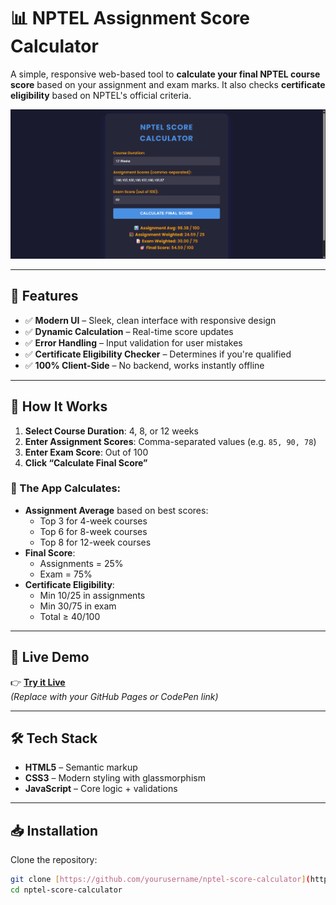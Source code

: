 # 📊 NPTEL Assignment Score Calculator

A simple, responsive web-based tool to **calculate your final NPTEL course score** based on your assignment and exam marks. It also checks **certificate eligibility** based on NPTEL's official criteria.

![Demo Screenshot](https://github.com/DINESH2841/NPTEL-Assignment-Score-Calculator2.0/blob/main/preview_screenshot.png)



<!-- Optional: Replace with actual screenshot -->

---

## 🌟 Features

- ✅ **Modern UI** – Sleek, clean interface with responsive design  
- ✅ **Dynamic Calculation** – Real-time score updates  
- ✅ **Error Handling** – Input validation for user mistakes  
- ✅ **Certificate Eligibility Checker** – Determines if you're qualified  
- ✅ **100% Client-Side** – No backend, works instantly offline  

---

## 📌 How It Works

1. **Select Course Duration**: 4, 8, or 12 weeks  
2. **Enter Assignment Scores**: Comma-separated values (e.g. `85, 90, 78`)  
3. **Enter Exam Score**: Out of 100  
4. **Click “Calculate Final Score”**

### 🎯 The App Calculates:
- **Assignment Average** based on best scores:
  - Top 3 for 4-week courses
  - Top 6 for 8-week courses
  - Top 8 for 12-week courses
- **Final Score**:  
  - Assignments = 25%  
  - Exam = 75%
- **Certificate Eligibility**:
  - Min 10/25 in assignments  
  - Min 30/75 in exam  
  - Total ≥ 40/100

---

## 🚀 Live Demo

👉 **[Try it Live](https://dinesh2841.github.io/NPTEL-Assignment-Score-Calculator2.0/)**  
_(Replace with your GitHub Pages or CodePen link)_

---

## 🛠️ Tech Stack

- **HTML5** – Semantic markup  
- **CSS3** – Modern styling with glassmorphism  
- **JavaScript** – Core logic + validations

---

## 📥 Installation

Clone the repository:

```bash
git clone [https://github.com/yourusername/nptel-score-calculator](https://github.com/DINESH2841/NPTEL-Assignment-Score-Calculator2.0).git
cd nptel-score-calculator
